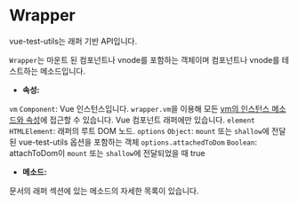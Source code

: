 # Wrapper

vue-test-utils는 래퍼 기반 API입니다.

`Wrapper`는 마운트 된 컴포넌트나 vnode를 포함하는 객체이며 컴포넌트나 vnode를 테스트하는 메소드입니다.

- **속성:**

`vm` `Component`: Vue 인스턴스입니다. `wrapper.vm`을 이용해 모든 [vm의 인스턴스 메소드와 속성](https://vuejs.org/v2/api/#Instance-Properties)에 접근할 수 있습니다. Vue 컴포넌트 래퍼에만 있습니다.
`element` `HTMLElement`: 래퍼의 루트 DOM 노드.
`options` `Object`: `mount` 또는 `shallow`에 전달된 vue-test-utils 옵션을 포함하는 객체
`options.attachedToDom` `Boolean`:  attachToDom이 `mount` 또는 `shallow`에 전달되었을 때 true

- **메소드:**

문서의 래퍼 섹션에 있는 메소드의 자세한 목록이 있습니다.